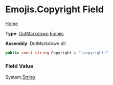 # Emojis\.Copyright Field

[Home](../../../README.md)

**Type**: [DotMarkdown](../../README.md)\.[Emojis](../README.md)

**Assembly**: DotMarkdown\.dll

```csharp
public const string Copyright = ":copyright:"
```

### Field Value

System\.[String](https://docs.microsoft.com/en-us/dotnet/api/system.string)